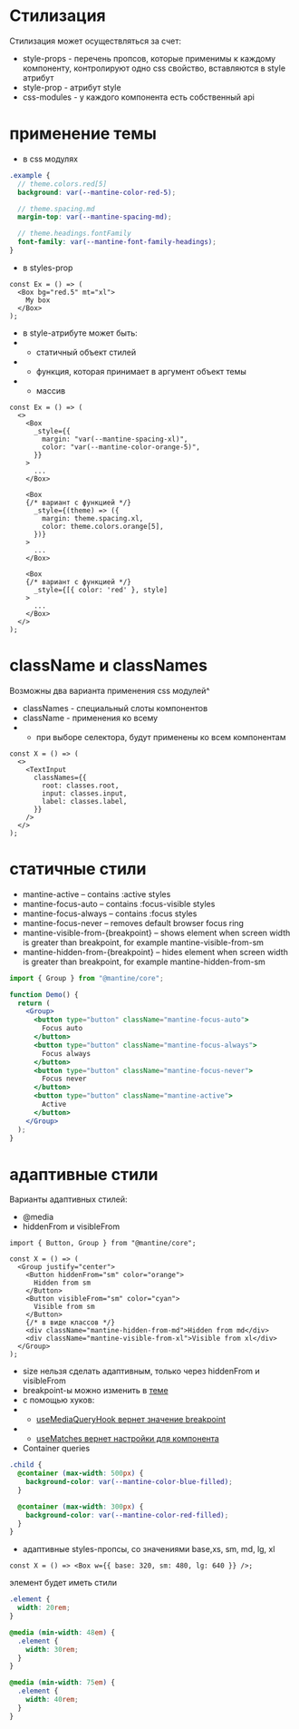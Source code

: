 # Стилизация

Стилизация может осуществляться за счет:

- style-props - перечень пропсов, которые применимы к каждому компоненту, контролируют одно css свойство, вставляются в style атрибут
- style-prop - атрибут style
- css-modules - у каждого компонента есть собственный api

# применение темы

- в css модулях

```scss
.example {
  // theme.colors.red[5]
  background: var(--mantine-color-red-5);

  // theme.spacing.md
  margin-top: var(--mantine-spacing-md);

  // theme.headings.fontFamily
  font-family: var(--mantine-font-family-headings);
}
```

- в styles-prop

```tsx
const Ex = () => (
  <Box bg="red.5" mt="xl">
    My box
  </Box>
);
```

- в style-атрибуте может быть:
- - статичный объект стилей
- - функция, которая принимает в аргумент объект темы
- - массив

```tsx
const Ex = () => (
  <>
    <Box
      _style={{
        margin: "var(--mantine-spacing-xl)",
        color: "var(--mantine-color-orange-5)",
      }}
    >
      ...
    </Box>

    <Box
    {/* вариант с функцией */}
      _style={(theme) => ({
        margin: theme.spacing.xl,
        color: theme.colors.orange[5],
      })}
    >
      ...
    </Box>

    <Box
    {/* вариант с функцией */}
      _style={[{ color: 'red' }, style]
    >
      ...
    </Box>
  </>
);
```

# className и classNames

Возможны два варианта применения css модулей^

- classNames - специальный слоты компонентов
- className - применения ко всему
- - при выборе селектора, будут применены ко всем компонентам

```tsx
const X = () => (
  <>
    <TextInput
      classNames={{
        root: classes.root,
        input: classes.input,
        label: classes.label,
      }}
    />
  </>
);
```

# статичные стили

- mantine-active – contains :active styles
- mantine-focus-auto – contains :focus-visible styles
- mantine-focus-always – contains :focus styles
- mantine-focus-never – removes default browser focus ring
- mantine-visible-from-{breakpoint} – shows element when screen width is greater than breakpoint, for example mantine-visible-from-sm
- mantine-hidden-from-{breakpoint} – hides element when screen width is greater than breakpoint, for example mantine-hidden-from-sm

```jsx
import { Group } from "@mantine/core";

function Demo() {
  return (
    <Group>
      <button type="button" className="mantine-focus-auto">
        Focus auto
      </button>
      <button type="button" className="mantine-focus-always">
        Focus always
      </button>
      <button type="button" className="mantine-focus-never">
        Focus never
      </button>
      <button type="button" className="mantine-active">
        Active
      </button>
    </Group>
  );
}
```

# адаптивные стили

Варианты адаптивных стилей:

- @media
- hiddenFrom и visibleFrom

```tsx
import { Button, Group } from "@mantine/core";

const X = () => (
  <Group justify="center">
    <Button hiddenFrom="sm" color="orange">
      Hidden from sm
    </Button>
    <Button visibleFrom="sm" color="cyan">
      Visible from sm
    </Button>
    {/* в виде классов */}
    <div className="mantine-hidden-from-md">Hidden from md</div>
    <div className="mantine-visible-from-xl">Visible from xl</div>
  </Group>
);
```

- size нельзя сделать адаптивным, только через hiddenFrom и visibleFrom
- breakpoint-ы можно изменить в [теме](./objects/theme.md#breakpoints)
- c помощью хуков:
- - [useMediaQueryHook вернет значение breakpoint](./hooks/useMediaQueryHook.md)
- - [useMatches вернет настройки для компонента](./hooks/useMatches.md)
- Container queries

```scss
.child {
  @container (max-width: 500px) {
    background-color: var(--mantine-color-blue-filled);
  }

  @container (max-width: 300px) {
    background-color: var(--mantine-color-red-filled);
  }
}
```

- адаптивные styles-пропсы, со значениями base,xs, sm, md, lg, xl

```tsx
const X = () => <Box w={{ base: 320, sm: 480, lg: 640 }} />;
```

элемент будет иметь стили

```scss
.element {
  width: 20rem;
}

@media (min-width: 48em) {
  .element {
    width: 30rem;
  }
}

@media (min-width: 75em) {
  .element {
    width: 40rem;
  }
}
```
